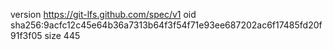 version https://git-lfs.github.com/spec/v1
oid sha256:9acfc12c45e64b36a7313b64f3f54f71e93ee687202ac6f17485fd20f91f3f05
size 445
